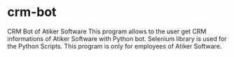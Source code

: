 # crm-bot
CRM Bot of Atiker Software
This program allows to the user get CRM informations of Atiker Software with Python bot. Selenium library is used for the Python Scripts. This program is only for employees of Atiker Software.
